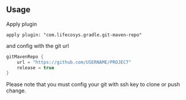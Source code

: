 ## Usage

Apply plugin

`apply plugin: "com.lifecosys.gradle.git-maven-repo"`

and config with the git url

```gradle
gitMavenRepo {
    url = "https://github.com/USERNAME/PROJECT"
    release = true
}
```

Please note that you must config your git with ssh key to clone or push change.
